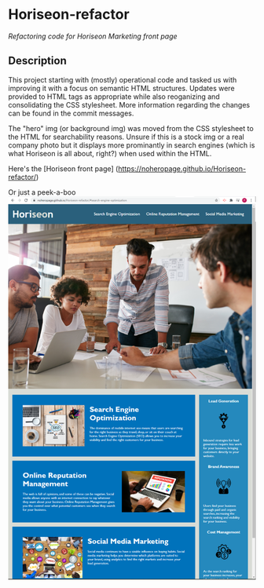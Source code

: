 # Horiseon-refactor
*Refactoring code for Horiseon Marketing front page*

## Description
This project starting with (mostly) operational code and tasked us with improving it with a focus on semantic HTML structures. Updates were provided to HTML tags as appropriate while also reoganizing and consolidating the CSS stylesheet. More information regarding the changes can be found in the commit messages.

The "hero" img (or background img) was moved from the CSS stylesheet to the HTML for searchability reasons. Unsure if this is a stock img or a real company photo but it displays more prominantly in search engines (which is what Horiseon is all about, right?) when used within the HTML.

Here's the [Horiseon front page] (https://noheropage.github.io/Horiseon-refactor/)

Or just a peek-a-boo
![front page screenshot](/assets/images/Horiseon_screenshot.png)